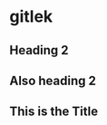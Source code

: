 # gitlek

## Heading 2

<h2>Also heading 2</h2>

## This is the Title
<Title>This is the Title</Title>


